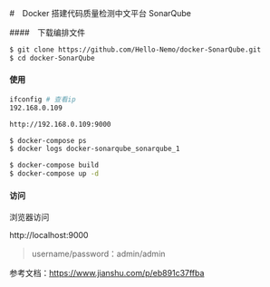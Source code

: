 #　Docker 搭建代码质量检测中文平台 SonarQube



####　下载编排文件



```bash
$ git clone https://github.com/Hello-Nemo/docker-SonarQube.git
$ cd docker-SonarQube
```

#### 使用



```bash
ifconfig # 查看ip
192.168.0.109

http://192.168.0.109:9000

$ docker-compose ps
$ docker logs docker-sonarqube_sonarqube_1

```





```bash
$ docker-compose build
$ docker-compose up -d 
```



#### 访问

浏览器访问　

http://localhost:9000

> username/password：admin/admin


参考文档：https://www.jianshu.com/p/eb891c37ffba
